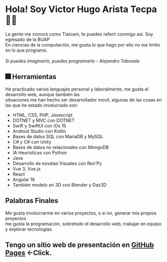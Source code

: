 # Hola! Soy Victor Hugo Arista Tecpa :technologist:
La gente me conoce como Tlatoani, te puedes referir conmigo así. Soy egresado de la BUAP<br>
En ciencias de la computación, me gusta lo que hago por ello no me limito en lo que programo.<br><br>
*_Si puedes imaginarlo, puedes programarlo - Alejandro Taboada_*<br>

## :fireworks: Herramientas
He practicado varios lenguajes personal y laboralmente, me gusta el desarrollo web, aunque también las <br>
situaciones me han hecho ser desarrollador movil, algunas de las cosas en las que he estado involucrado son:
- HTML, CSS, PHP, Javascript
- DOTNET y MVC con DOTNET
- Swift y SwiftUI con iOs 15
- Android Studio con Kotlin
- Bases de datos SQL con MariaDB y MySQL
- C# y C# con Unity
- Bases de datos no relacionales con MongoDB
- IA Heuristicas con Python
- Java
- Desarrollo de novelas Visuales con Ren'Py
- Vue 3, Vue.js
- React
- Angular 16
- También modelo en 3D con Blender y Daz3D

## Palabras Finales
Me gusta involucrarme en varios proyectos, o si no, generar mis propios proyectos <br>
me gusta la programación, sobretodo el desarrollo web, trabajar en equipo y explorar tecnologías.

## Tengo un sitio web de presentación en [GitHub Pages](https://tlatoanii.github.io/) <-Click.
